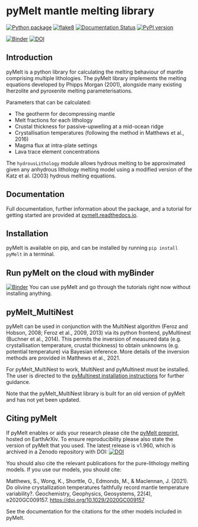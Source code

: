 
# pyMelt mantle melting library

[![Python package](https://github.com/simonwmatthews/pyMelt/actions/workflows/python-package.yml/badge.svg)](https://github.com/simonwmatthews/pyMelt/actions/workflows/python-package.yml)
[![flake8](https://github.com/simonwmatthews/pyMelt/actions/workflows/flake8.yml/badge.svg)](https://github.com/simonwmatthews/pyMelt/actions/workflows/flake8.yml)
[![Documentation Status](https://readthedocs.org/projects/pymelt/badge/?version=latest)](https://pymelt.readthedocs.io/en/latest/?badge=latest)
[![PyPI version](https://badge.fury.io/py/pyMelt.svg)](https://badge.fury.io/py/pyMelt)

[![Binder](https://mybinder.org/badge_logo.svg)](https://mybinder.org/v2/gh/simonwmatthews/pyMelt/HEAD?labpath=docs%2Ftutorial%2Ftutorial1.ipynb)
[![DOI](https://zenodo.org/badge/259243892.svg)](https://zenodo.org/badge/latestdoi/259243892)

## Introduction

pyMelt is a python library for calculating the melting behaviour of mantle comprising multiple lithologies. The pyMelt library implements the melting equations developed by Phipps Morgan (2001), alongside many existing lherzolite and pyroxenite melting parameterisations.

Parameters that can be calculated:

* The geotherm for decompressing mantle
* Melt fractions for each lithology
* Crustal thickness for passive-upwelling at a mid-ocean ridge
* Crystallisation temperatures (following the method in Matthews et al., 2016)
* Magma flux at intra-plate settings
* Lava trace element concentrations

The `hydrousLithology` module allows hydrous melting to be approximated given any anhydrous lithology melting model using a modified version of the Katz et al. (2003) hydrous melting equations.

## Documentation
Full documentation, further information about the package, and a tutorial for getting started are
provided at [pymelt.readthedocs.io](http://pymelt.readthedocs.io).

## Installation
pyMelt is available on pip, and can be installed by running `pip install pyMelt` in a terminal.

## Run pyMelt on the cloud with myBinder
[![Binder](https://mybinder.org/badge_logo.svg)](https://mybinder.org/v2/gh/simonwmatthews/pyMelt/HEAD?labpath=docs%2Ftutorial%2Ftutorial1.ipynb)
You can use pyMelt and go through the tutorials right now without installing anything.

## pyMelt_MultiNest
pyMelt can be used in conjunction with the MultiNest algorithm (Feroz and Hobson, 2008; Feroz et al., 2009, 2013) via its python frontend, pyMultinest (Buchner et al., 2014). This permits the inversion of measured data (e.g. crystallisation temperature, crustal thickness) to obtain unknowns (e.g. potential temperature) via Bayesian inference. More details of the inversion methods are provided in Matthews et al., 2021.

For pyMelt_MultiNest to work, MultiNest and pyMultinest must be installed. The user is directed to the [pyMultinest installation instructions](https://johannesbuchner.github.io/PyMultiNest/) for further guidance.

Note that the pyMelt_MultiNest library is built for an old version of pyMelt and has not yet been updated.

## Citing pyMelt
If pyMelt enables or aids your research please cite the [pyMelt preprint](https://doi.org/10.31223/X5JP7X), hosted on EarthArXiv. To ensure reproducibility please also state the version of pyMelt that you used. The latest release is v1.960, which is archived in a Zenodo repository with DOI:
[![DOI](https://zenodo.org/badge/259243892.svg)](https://zenodo.org/badge/latestdoi/259243892)

You should also cite the relevant publications for the pure-lithology melting models. If you use our models, you should cite:

Matthews, S., Wong, K., Shorttle, O., Edmonds, M., & Maclennan, J. (2021). Do olivine crystallization temperatures faithfully record mantle temperature variability?. Geochemistry, Geophysics, Geosystems, 22(4), e2020GC009157. https://doi.org/10.1029/2020GC009157

See the documentation for the citations for the other models included in pyMelt.
